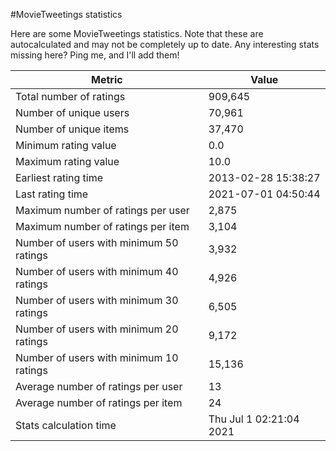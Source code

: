 #MovieTweetings statistics

Here are some MovieTweetings statistics. Note that these are autocalculated and may not be completely up to date. Any interesting stats missing here? Ping me, and I'll add them!

Metric | Value
--- | ---
Total number of ratings                 | 909,645
Number of unique users                  | 70,961
Number of unique items                  | 37,470
Minimum rating value                    | 0.0
Maximum rating value                    | 10.0
Earliest rating time                    | 2013-02-28 15:38:27
Last rating time                        | 2021-07-01 04:50:44
Maximum number of ratings per user      | 2,875
Maximum number of ratings per item      | 3,104
Number of users with minimum 50 ratings | 3,932
Number of users with minimum 40 ratings | 4,926
Number of users with minimum 30 ratings | 6,505
Number of users with minimum 20 ratings | 9,172
Number of users with minimum 10 ratings | 15,136
Average number of ratings per user      | 13
Average number of ratings per item      | 24
Stats calculation time                  | Thu Jul  1 02:21:04 2021

